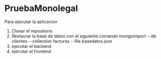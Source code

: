 # PruebaMonolegal

Para ejecutar la aplicacion 
1. Clonar el repositorio 
2. Restaurar la base de datos con el siguiente comando
    mongoimport --db clientes --collection facturas --file basedatos.json
3. ejecutar el backend
4. ejecutar el frontend
